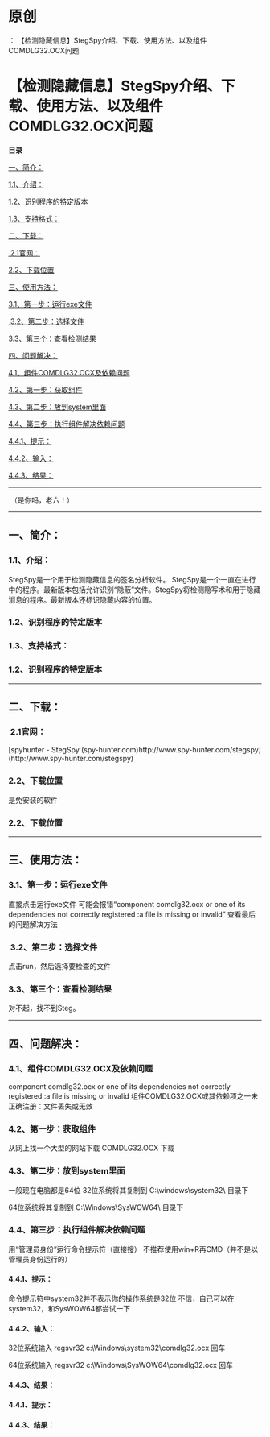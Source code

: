 # 原创
：  【检测隐藏信息】StegSpy介绍、下载、使用方法、以及组件COMDLG32.OCX问题

# 【检测隐藏信息】StegSpy介绍、下载、使用方法、以及组件COMDLG32.OCX问题

**目录**

[一、简介：](#%E4%B8%80%E3%80%81%E7%AE%80%E4%BB%8B%EF%BC%9A)

[1.1、介绍：](#1.1%E3%80%81%E4%BB%8B%E7%BB%8D%EF%BC%9A)

[1.2、识别程序的特定版本](#1.2%E3%80%81%E8%AF%86%E5%88%AB%E7%A8%8B%E5%BA%8F%E7%9A%84%E7%89%B9%E5%AE%9A%E7%89%88%E6%9C%AC)

[1.3、支持格式：](#1.3%E3%80%81%E6%94%AF%E6%8C%81%E6%A0%BC%E5%BC%8F%EF%BC%9A)

[二、下载：](#%E4%BA%8C%E3%80%81%E4%B8%8B%E8%BD%BD%EF%BC%9A)

[ 2.1官网：](#%C2%A02.1%E5%AE%98%E7%BD%91%EF%BC%9A)

[2.2、下载位置](#2.2%E3%80%81%E4%B8%8B%E8%BD%BD%E4%BD%8D%E7%BD%AE)

[三、使用方法：](#%E4%B8%89%E3%80%81%E4%BD%BF%E7%94%A8%E6%96%B9%E6%B3%95%EF%BC%9A)

[3.1、第一步：运行exe文件](#3.1%E3%80%81%E7%AC%AC%E4%B8%80%E6%AD%A5%EF%BC%9A%E8%BF%90%E8%A1%8Cexe%E6%96%87%E4%BB%B6)

[ 3.2、第二步：选择文件](#%C2%A03.2%E3%80%81%E7%AC%AC%E4%BA%8C%E6%AD%A5%EF%BC%9A%E9%80%89%E6%8B%A9%E6%96%87%E4%BB%B6)

[3.3、第三个：查看检测结果](#3.3%E3%80%81%E7%AC%AC%E4%B8%89%E4%B8%AA%EF%BC%9A%E6%9F%A5%E7%9C%8B%E6%A3%80%E6%B5%8B%E7%BB%93%E6%9E%9C)

[四、问题解决：](#%E5%9B%9B%E3%80%81%E9%97%AE%E9%A2%98%E8%A7%A3%E5%86%B3%EF%BC%9A)

[4.1、组件COMDLG32.OCX及依赖问题](#4.1%E3%80%81%E7%BB%84%E4%BB%B6COMDLG32.OCX%E5%8F%8A%E4%BE%9D%E8%B5%96%E9%97%AE%E9%A2%98)

[4.2、第一步：获取组件](#%E7%AC%AC%E4%B8%80%E6%AD%A5%EF%BC%9A%E8%8E%B7%E5%8F%96%E7%BB%84%E4%BB%B6)

[4.3、第二步：放到system里面](#%E7%AC%AC%E4%BA%8C%E6%AD%A5%EF%BC%9A%E6%94%BE%E5%88%B0system%E9%87%8C%E9%9D%A2)

[4.4、第三步：执行组件解决依赖问题](#%E7%AC%AC%E4%B8%89%E6%AD%A5%EF%BC%9A%E6%89%A7%E8%A1%8C%E7%BB%84%E4%BB%B6%E8%A7%A3%E5%86%B3%E4%BE%9D%E8%B5%96%E9%97%AE%E9%A2%98)

[4.4.1、提示：](#%E6%8F%90%E7%A4%BA%EF%BC%9A)

[4.4.2、输入：](#%E8%BE%93%E5%85%A5%EF%BC%9A)

[4.4.3、结果：](#4.4.3%E3%80%81%E7%BB%93%E6%9E%9C%EF%BC%9A)

---


 （是你吗，老六！）

---


## 一、简介：

> 
<h3>1.1、介绍：</h3>
StegSpy是一个用于检测隐藏信息的签名分析软件。
StegSpy是一个一直在进行中的程序。最新版本包括允许识别“隐蔽”文件。StegSpy将检测隐写术和用于隐藏消息的程序。最新版本还标识隐藏内容的位置。
<h3>1.2、识别程序的特定版本</h3>


<h3>1.3、支持格式：</h3>



### 1.2、识别程序的特定版本

---


## 二、下载：

> 
<h3> 2.1官网：</h3>
[spyhunter - StegSpy (spy-hunter.com)<img alt="" src="https://csdnimg.cn/release/blog_editor_html/release2.1.0/ckeditor/plugins/CsdnLink/icons/icon-default.png?t=M3K6"/>http://www.spy-hunter.com/stegspy](http://www.spy-hunter.com/stegspy)
<h3>2.2、下载位置</h3>
是免安装的软件






### 2.2、下载位置

---


## 三、使用方法：

> 
<h3>3.1、第一步：运行exe文件</h3>
直接点击运行exe文件
可能会报错“component comdlg32.ocx or one of its dependencies not correctly registered :a file is missing or invalid”
查看最后的问题解决方法



> 
<h3> 3.2、第二步：选择文件</h3>
点击run，然后选择要检查的文件





> 
<h3>3.3、第三个：查看检测结果</h3>
对不起，找不到Steg。



---


## 四、问题解决：

> 
<h3>4.1、组件COMDLG32.OCX及依赖问题</h3>
component comdlg32.ocx or one of its dependencies not correctly registered :a file is missing or invalid
组件COMDLG32.OCX或其依赖项之一未正确注册：文件丢失或无效



> 
<h3>4.2、第一步：获取组件</h3>
从网上找一个大型的网站下载 COMDLG32.OCX 下载


> 
<h3>4.3、第二步：放到system里面</h3>
一般现在电脑都是64位
32位系统将其复制到 C:\windows\system32\ 目录下

64位系统将其复制到 C:\Windows\SysWOW64\ 目录下



> 
<h3>4.4、第三步：执行组件解决依赖问题</h3>
用“管理员身份”运行命令提示符（直接搜）
不推荐使用win+R再CMD（并不是以管理员身份运行的）


<h4>4.4.1、提示：</h4>
命令提示符中system32并不表示你的操作系统是32位
不信，自己可以在system32，和SysWOW64都尝试一下


<h4>4.4.2、输入：</h4>
32位系统输入 regsvr32 c:\Windows\system32\comdlg32.ocx 回车


64位系统输入 regsvr32 c:\Windows\SysWOW64\comdlg32.ocx 回车


<h4>4.4.3、结果：</h4>




#### 4.4.1、提示：

#### 4.4.3、结果：
